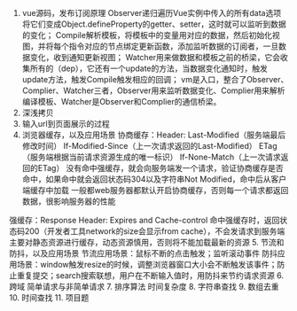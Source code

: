 1. vue源码，发布订阅原理
Observer递归遍历Vue实例中传入的所有data选项将它们变成Object.defineProperty的getter、setter，这时就可以监听到数据的变化；
Compile解析模板，将模板中的变量用对应的数据，然后初始化视图，并将每个指令对应的节点绑定更新函数，添加监听数据的订阅者，一旦数据变化，收到通知更新视图；
Watcher用来做数据和模板之前的桥梁，它会收集所有的（dep），它还有一个update的方法，当数据变化通知时，触发update方法，触发Compile触发相应的回调；
vm是入口，整合了Observer、Complier、Watcher三者，Observer用来监听数据变化、Complier用来解析编译模板、Watcher是Observer和Complier的通信桥梁。
2. 深浅拷贝
3. 输入url到页面展示的过程
4. 浏览器缓存，以及应用场景
协商缓存：Header: Last-Modified（服务端最后修改时间） If-Modified-Since（上一次请求返回的Last-Modified）
ETag（服务端根据当前请求资源生成的唯一标识） If-None-Match（上一次请求返回的ETag）
没有命中强缓存，就会向服务端发一个请求，验证协商缓存是否命中，如果命中就会返回状态码304以及字符串Not Modified，命中后从客户端缓存中加载
一般都web服务器都默认开启协商缓存，否则每一个请求都返回数据，很影响服务器的性能

强缓存：Response Header: Expires and Cache-control
命中强缓存时，返回状态码200（开发者工具network的size会显示from cache），不会发请求到服务端
主要对静态资源进行缓存，动态资源慎用，否则将不能加载最新的资源
5. 节流和防抖，以及应用场景
节流应用场景：鼠标不断的点击触发；监听滚动事件
防抖应用场景：window触发resize的时候，调整浏览器窗口大小会不断触发该事件；防止重复提交；search搜索联想，用户在不断输入值时，用防抖来节约请求资源
6. 跨域
简单请求与非简单请求
7. 排序算法
时间复杂度
8. 字符串查找
9. 数组去重
10. 时间查找
11. 项目题
